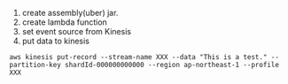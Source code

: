 
1. create assembly(uber) jar.
1. create lambda function
1. set event source from Kinesis
1. put data to kinesis

```
aws kinesis put-record --stream-name XXX --data "This is a test." --partition-key shardId-000000000000 --region ap-northeast-1 --profile XXX
```
